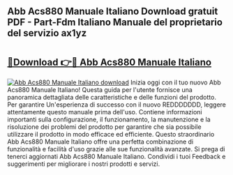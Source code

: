## Abb Acs880 Manuale Italiano Download gratuit PDF - Part-Fdm Italiano Manuale del proprietario del servizio ax1yz

# <h2><a href="http://dfee77f.blite.top/?on=Abb+Acs880+Manuale+Italiano">🔗Download 👉🔴 Abb Acs880 Manuale Italiano</a></h2>

[![Abb Acs880 Manuale Italiano download](https://i.imgur.com/lujVjoI.png)](http://dfee77f.blite.top/?on=Abb+Acs880+Manuale+Italiano)
Inizia oggi con il tuo nuovo Abb Acs880 Manuale Italiano! Questa guida per l'utente fornisce una panoramica dettagliata delle caratteristiche e delle funzioni del prodotto. Per garantire Un'esperienza di successo con il nuovo REDDDDDDD, leggere attentamente questo manuale prima dell'uso. Contiene informazioni importanti sulla configurazione, il funzionamento, la manutenzione e la risoluzione dei problemi del prodotto per garantire che sia possibile utilizzare il prodotto in modo efficace ed efficiente. Questo straordinario Abb Acs880 Manuale Italiano offre una perfetta combinazione di funzionalità e facilità d'uso grazie alle sue funzionalità avanzate. Si prega di tenerci aggiornati Abb Acs880 Manuale Italiano. Condividi i tuoi Feedback e suggerimenti per migliorare i nostri prodotti e servizi.
